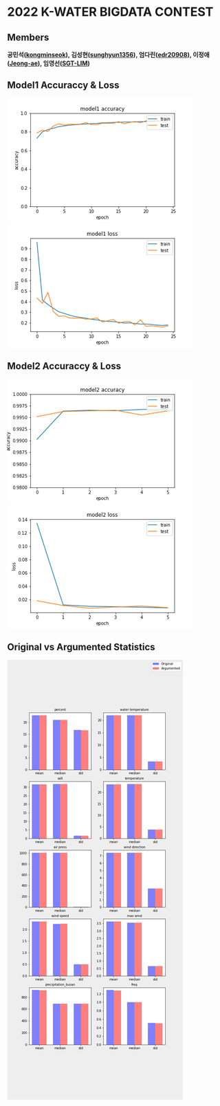 # 2022 K-WATER BIGDATA CONTEST
## Members 
**공민석([kongminseok](https://github.com/kongminseok)), 김성현([sunghyun1356](https://github.com/sunghyun1356)), 엄다린([edr20908](https://github.com/edr20908)), 이정애([Jeong-ae](https://github.com/Jeong-ae)), 임영선([SGT-LIM](https://github.com/SGT-LIM))**


## Model1 Accuraccy & Loss
<img src="./image/model1_accuracy.png">
<img src="./image/model1_loss.png">


## Model2 Accuraccy & Loss
<img src="./image/model2_accuracy.png">
<img src="./image/model2_loss.png">


## Original vs Argumented Statistics
<!-- img src="./image/o_vs_a_statistics_1.png" -->
<!-- img src="./image/o_vs_a_statistics_2.png" -->
<img src="./image/original_vs_argumented_statistics.png">
